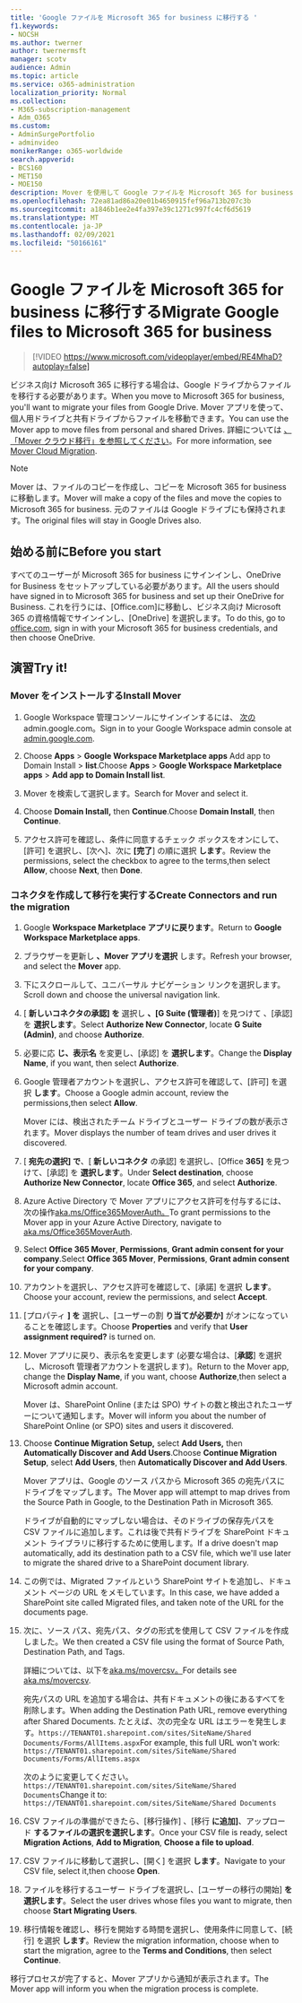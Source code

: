 ```yaml
---
title: 'Google ファイルを Microsoft 365 for business に移行する '
f1.keywords:
- NOCSH
ms.author: twerner
author: twernermsft
manager: scotv
audience: Admin
ms.topic: article
ms.service: o365-administration
localization_priority: Normal
ms.collection:
- M365-subscription-management
- Adm_O365
ms.custom:
- AdminSurgePortfolio
- adminvideo
monikerRange: o365-worldwide
search.appverid:
- BCS160
- MET150
- MOE150
description: Mover を使用して Google ファイルを Microsoft 365 for business に移行する方法について説明します。
ms.openlocfilehash: 72ea81ad86a20e01b4650915fef96a713b207c3b
ms.sourcegitcommit: a1846b1ee2e4fa397e39c1271c997fc4cf6d5619
ms.translationtype: MT
ms.contentlocale: ja-JP
ms.lasthandoff: 02/09/2021
ms.locfileid: "50166161"
---
```

# <a name="migrate-google-files-to-microsoft-365-for-business"></a><span data-ttu-id="176d2-103">Google ファイルを Microsoft 365 for business に移行する</span><span class="sxs-lookup"><span data-stu-id="176d2-103">Migrate Google files to Microsoft 365 for business</span></span> 

> [!VIDEO https://www.microsoft.com/videoplayer/embed/RE4MhaD?autoplay=false]

<span data-ttu-id="176d2-104">ビジネス向け Microsoft 365 に移行する場合は、Google ドライブからファイルを移行する必要があります。</span><span class="sxs-lookup"><span data-stu-id="176d2-104">When you move to Microsoft 365 for business, you'll want to migrate your files from Google Drive.</span></span> <span data-ttu-id="176d2-105">Mover アプリを使って、個人用ドライブと共有ドライブからファイルを移動できます。</span><span class="sxs-lookup"><span data-stu-id="176d2-105">You can use the Mover app to move files from personal and shared Drives.</span></span> <span data-ttu-id="176d2-106">詳細については [、「Mover クラウド移行」を参照してください](https://docs.microsoft.com/sharepointmigration/mover-plan-migration)。</span><span class="sxs-lookup"><span data-stu-id="176d2-106">For more information, see [Mover Cloud Migration](https://docs.microsoft.com/sharepointmigration/mover-plan-migration).</span></span>

> [!NOTE]
> <span data-ttu-id="176d2-107">Mover は、ファイルのコピーを作成し、コピーを Microsoft 365 for business に移動します。</span><span class="sxs-lookup"><span data-stu-id="176d2-107">Mover will make a copy of the files and move the copies to Microsoft 365 for business.</span></span> <span data-ttu-id="176d2-108">元のファイルは Google ドライブにも保持されます。</span><span class="sxs-lookup"><span data-stu-id="176d2-108">The original files will stay in Google Drives also.</span></span>

## <a name="before-you-start"></a><span data-ttu-id="176d2-109">始める前に</span><span class="sxs-lookup"><span data-stu-id="176d2-109">Before you start</span></span>

<span data-ttu-id="176d2-110">すべてのユーザーが Microsoft 365 for business にサインインし、OneDrive for Business をセットアップしている必要があります。</span><span class="sxs-lookup"><span data-stu-id="176d2-110">All the users should have signed in to Microsoft 365 for business and set up their OneDrive for Business.</span></span> <span data-ttu-id="176d2-111">これを行うには、[Office.com][](https://office.com)に移動し、ビジネス向け Microsoft 365 の資格情報でサインインし、[OneDrive] を選択します。</span><span class="sxs-lookup"><span data-stu-id="176d2-111">To do this, go to [office.com](https://office.com), sign in with your Microsoft 365 for business credentials, and then choose OneDrive.</span></span>

## <a name="try-it"></a><span data-ttu-id="176d2-112">演習</span><span class="sxs-lookup"><span data-stu-id="176d2-112">Try it!</span></span>

### <a name="install-mover"></a><span data-ttu-id="176d2-113">Mover をインストールする</span><span class="sxs-lookup"><span data-stu-id="176d2-113">Install Mover</span></span>

1. <span data-ttu-id="176d2-114">Google Workspace 管理コンソールにサインインするには、 [次の](https://admin.google.com)admin.google.com。</span><span class="sxs-lookup"><span data-stu-id="176d2-114">Sign in to your Google Workspace admin console at [admin.google.com](https://admin.google.com).</span></span>

1. <span data-ttu-id="176d2-115">Choose **Apps**  >  **Google Workspace Marketplace apps** Add app to Domain Install  >  **list**.</span><span class="sxs-lookup"><span data-stu-id="176d2-115">Choose **Apps** > **Google Workspace Marketplace apps** > **Add app to Domain Install list**.</span></span>

1. <span data-ttu-id="176d2-116">Mover を検索して選択します。</span><span class="sxs-lookup"><span data-stu-id="176d2-116">Search for Mover and select it.</span></span>

1. <span data-ttu-id="176d2-117">Choose **Domain Install,** then **Continue**.</span><span class="sxs-lookup"><span data-stu-id="176d2-117">Choose **Domain Install**, then **Continue**.</span></span>

1. <span data-ttu-id="176d2-118">アクセス許可を確認し、条件に同意するチェック ボックスをオンにして、[許可] を選択し、[次へ]、次に **[完了**] の順に選択 **します**。</span><span class="sxs-lookup"><span data-stu-id="176d2-118">Review the permissions, select the checkbox to agree to the terms,then select **Allow**, choose **Next**, then **Done**.</span></span>

### <a name="create-connectors-and-run-the-migration"></a><span data-ttu-id="176d2-119">コネクタを作成して移行を実行する</span><span class="sxs-lookup"><span data-stu-id="176d2-119">Create Connectors and run the migration</span></span>

1. <span data-ttu-id="176d2-120">Google **Workspace Marketplace アプリに戻ります**。</span><span class="sxs-lookup"><span data-stu-id="176d2-120">Return to **Google Workspace Marketplace apps**.</span></span>
1. <span data-ttu-id="176d2-121">ブラウザーを更新し **、Mover アプリを選択** します。</span><span class="sxs-lookup"><span data-stu-id="176d2-121">Refresh your browser, and select the **Mover** app.</span></span>
1. <span data-ttu-id="176d2-122">下にスクロールして、ユニバーサル ナビゲーション リンクを選択します。</span><span class="sxs-lookup"><span data-stu-id="176d2-122">Scroll down and choose the universal navigation link.</span></span>
1. <span data-ttu-id="176d2-123">[ **新しいコネクタの承認] を** 選択し **、[G Suite (管理者)**] を見つけて 、[承認] を **選択します**。</span><span class="sxs-lookup"><span data-stu-id="176d2-123">Select **Authorize New Connector**, locate **G Suite (Admin)**, and choose **Authorize**.</span></span>
1. <span data-ttu-id="176d2-124">必要に応 **じ、表示名** を変更し、[承認] を **選択します**。</span><span class="sxs-lookup"><span data-stu-id="176d2-124">Change the **Display Name**, if you want, then select **Authorize**.</span></span>
1. <span data-ttu-id="176d2-125">Google 管理者アカウントを選択し、アクセス許可を確認して、[許可] を選択 **します**。</span><span class="sxs-lookup"><span data-stu-id="176d2-125">Choose a Google admin account, review the permissions,then select **Allow**.</span></span>

    <span data-ttu-id="176d2-126">Mover には、検出されたチーム ドライブとユーザー ドライブの数が表示されます。</span><span class="sxs-lookup"><span data-stu-id="176d2-126">Mover displays the number of team drives and user drives it discovered.</span></span> 

1. <span data-ttu-id="176d2-127">[ **宛先の選択] で**、[ **新しいコネクタ** の承認] を選択し、[Office **365]** を見つけて、[承認] を **選択します**。</span><span class="sxs-lookup"><span data-stu-id="176d2-127">Under **Select destination**, choose **Authorize New Connector**, locate **Office 365**, and select **Authorize**.</span></span>
1. <span data-ttu-id="176d2-128">Azure Active Directory で Mover アプリにアクセス許可を付与するには、次の操作[aka.ms/Office365MoverAuth。](https://aka.ms/Office365MoverAuth)</span><span class="sxs-lookup"><span data-stu-id="176d2-128">To grant permissions to the Mover app in your Azure Active Directory, navigate to [aka.ms/Office365MoverAuth](https://aka.ms/Office365MoverAuth).</span></span>
1. <span data-ttu-id="176d2-129">Select **Office 365 Mover**, **Permissions**, **Grant admin consent for your company**.</span><span class="sxs-lookup"><span data-stu-id="176d2-129">Select **Office 365 Mover**, **Permissions**, **Grant admin consent for your company**.</span></span>
1. <span data-ttu-id="176d2-130">アカウントを選択し、アクセス許可を確認して、[承諾] を選択 **します**。</span><span class="sxs-lookup"><span data-stu-id="176d2-130">Choose your account, review the permissions, and select **Accept**.</span></span>
1. <span data-ttu-id="176d2-131">[プロパティ **] を** 選択し、[ユーザーの割 **り当てが必要か]** がオンになっていることを確認します。</span><span class="sxs-lookup"><span data-stu-id="176d2-131">Choose **Properties** and verify that **User assignment required?** is turned on.</span></span>
1. <span data-ttu-id="176d2-132">Mover アプリに戻り、表示名を変更します (必要な場合は、[**承認**] を選択し、Microsoft 管理者アカウントを選択します)。</span><span class="sxs-lookup"><span data-stu-id="176d2-132">Return to the Mover app, change the **Display Name**, if you want, choose **Authorize**,then select a Microsoft admin account.</span></span>

    <span data-ttu-id="176d2-133">Mover は、SharePoint Online (または SPO) サイトの数と検出されたユーザーについて通知します。</span><span class="sxs-lookup"><span data-stu-id="176d2-133">Mover will inform you about the number of SharePoint Online (or SPO) sites and users it discovered.</span></span>
1. <span data-ttu-id="176d2-134">Choose **Continue Migration Setup,** select **Add Users,** then **Automatically Discover and Add Users**.</span><span class="sxs-lookup"><span data-stu-id="176d2-134">Choose **Continue Migration Setup**, select **Add Users**, then **Automatically Discover and Add Users**.</span></span>

    <span data-ttu-id="176d2-135">Mover アプリは、Google のソース パスから Microsoft 365 の宛先パスにドライブをマップします。</span><span class="sxs-lookup"><span data-stu-id="176d2-135">The Mover app will attempt to map drives from the Source Path in Google, to the Destination Path in Microsoft 365.</span></span> 

    <span data-ttu-id="176d2-136">ドライブが自動的にマップしない場合は、そのドライブの保存先パスを CSV ファイルに追加します。これは後で共有ドライブを SharePoint ドキュメント ライブラリに移行するために使用します。</span><span class="sxs-lookup"><span data-stu-id="176d2-136">If a drive doesn't map automatically, add its destination path to a CSV file, which we'll use later to migrate the shared drive to a SharePoint document library.</span></span> 

1. <span data-ttu-id="176d2-137">この例では、Migrated ファイルという SharePoint サイトを追加し、ドキュメント ページの URL をメモしています。</span><span class="sxs-lookup"><span data-stu-id="176d2-137">In this case, we have added a SharePoint site called Migrated files, and taken note of the URL for the documents page.</span></span> 
1. <span data-ttu-id="176d2-138">次に、ソース パス、宛先パス、タグの形式を使用して CSV ファイルを作成しました。</span><span class="sxs-lookup"><span data-stu-id="176d2-138">We then created a CSV file using the format of Source Path, Destination Path, and Tags.</span></span> 

    <span data-ttu-id="176d2-139">詳細については、以下を[aka.ms/movercsv。](https://docs.microsoft.com/sharepointmigration/mover-create-migration-csv)</span><span class="sxs-lookup"><span data-stu-id="176d2-139">For details see [aka.ms/movercsv](https://docs.microsoft.com/sharepointmigration/mover-create-migration-csv).</span></span>

    <span data-ttu-id="176d2-140">宛先パスの URL を追加する場合は、共有ドキュメントの後にあるすべてを削除します。</span><span class="sxs-lookup"><span data-stu-id="176d2-140">When adding the Destination Path URL, remove everything after Shared Documents.</span></span> <span data-ttu-id="176d2-141">たとえば、次の完全な URL はエラーを発生します。`https://TENANT01.sharepoint.com/sites/SiteName/Shared Documents/Forms/AllItems.aspx`</span><span class="sxs-lookup"><span data-stu-id="176d2-141">For example, this full URL won't work: `https://TENANT01.sharepoint.com/sites/SiteName/Shared Documents/Forms/AllItems.aspx`</span></span>

    <span data-ttu-id="176d2-142">次のように変更してください。`https://TENANT01.sharepoint.com/sites/SiteName/Shared Documents`</span><span class="sxs-lookup"><span data-stu-id="176d2-142">Change it to: `https://TENANT01.sharepoint.com/sites/SiteName/Shared Documents`</span></span>

1. <span data-ttu-id="176d2-143">CSV ファイルの準備ができたら、[移行操作] 、[移行 **に追加]**、アップロード **するファイルの選択を選択します**。</span><span class="sxs-lookup"><span data-stu-id="176d2-143">Once your CSV file is ready, select **Migration Actions**, **Add to Migration**, **Choose a file to upload**.</span></span>
1. <span data-ttu-id="176d2-144">CSV ファイルに移動して選択し、[開く] を選択 **します**。</span><span class="sxs-lookup"><span data-stu-id="176d2-144">Navigate to your CSV file, select it,then choose **Open**.</span></span>
1. <span data-ttu-id="176d2-145">ファイルを移行するユーザー ドライブを選択し、[ユーザーの移行の開始] **を選択します**。</span><span class="sxs-lookup"><span data-stu-id="176d2-145">Select the user drives whose files you want to migrate, then choose **Start Migrating Users**.</span></span>
1. <span data-ttu-id="176d2-146">移行情報を確認し、移行を開始する時間を選択し、使用条件に同意して、[続行] を選択 **します**。</span><span class="sxs-lookup"><span data-stu-id="176d2-146">Review the migration information, choose when to start the migration, agree to the **Terms and Conditions**, then select **Continue**.</span></span>

<span data-ttu-id="176d2-147">移行プロセスが完了すると、Mover アプリから通知が表示されます。</span><span class="sxs-lookup"><span data-stu-id="176d2-147">The Mover app will inform you when the migration process is complete.</span></span>
